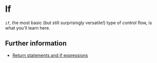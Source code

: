 # If

`if`, the most basic (but still surprisingly versatile!) type of control flow, is what you'll learn here.

## Further information

- [Return statements and if expressions](https://link.medium.com/c8TqX7R3qxb#d97c)
 